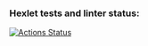 ### Hexlet tests and linter status:
[![Actions Status](https://github.com/ShcherbinaDmitry/python-project-50/workflows/hexlet-check/badge.svg)](https://github.com/ShcherbinaDmitry/python-project-50/actions)